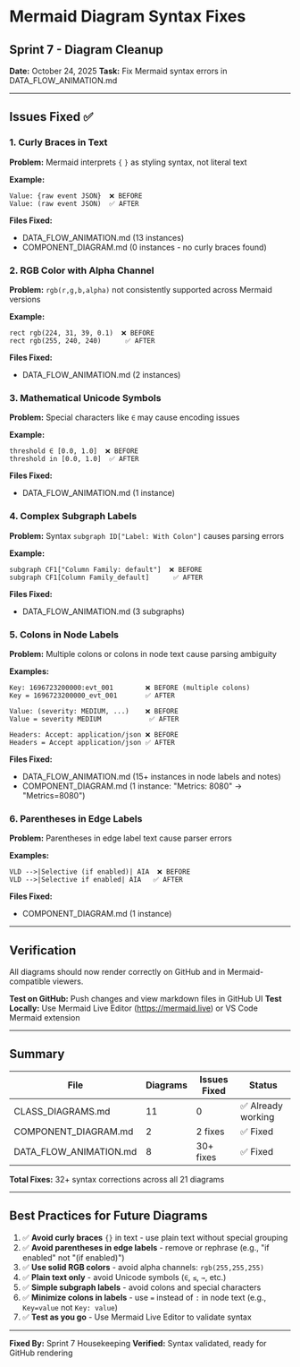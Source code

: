 # Mermaid Diagram Syntax Fixes

## Sprint 7 - Diagram Cleanup

**Date:** October 24, 2025
**Task:** Fix Mermaid syntax errors in DATA_FLOW_ANIMATION.md

---

## Issues Fixed ✅

### 1. Curly Braces in Text
**Problem:** Mermaid interprets `{` `}` as styling syntax, not literal text

**Example:**
```
Value: {raw event JSON}  ❌ BEFORE
Value: (raw event JSON)  ✅ AFTER
```

**Files Fixed:**
- DATA_FLOW_ANIMATION.md (13 instances)
- COMPONENT_DIAGRAM.md (0 instances - no curly braces found)

### 2. RGB Color with Alpha Channel
**Problem:** `rgb(r,g,b,alpha)` not consistently supported across Mermaid versions

**Example:**
```
rect rgb(224, 31, 39, 0.1)  ❌ BEFORE
rect rgb(255, 240, 240)      ✅ AFTER
```

**Files Fixed:**
- DATA_FLOW_ANIMATION.md (2 instances)

### 3. Mathematical Unicode Symbols
**Problem:** Special characters like `∈` may cause encoding issues

**Example:**
```
threshold ∈ [0.0, 1.0]  ❌ BEFORE
threshold in [0.0, 1.0]  ✅ AFTER
```

**Files Fixed:**
- DATA_FLOW_ANIMATION.md (1 instance)

### 4. Complex Subgraph Labels
**Problem:** Syntax `subgraph ID["Label: With Colon"]` causes parsing errors

**Example:**
```
subgraph CF1["Column Family: default"]  ❌ BEFORE
subgraph CF1[Column Family_default]      ✅ AFTER
```

**Files Fixed:**
- DATA_FLOW_ANIMATION.md (3 subgraphs)

### 5. Colons in Node Labels
**Problem:** Multiple colons or colons in node text cause parsing ambiguity

**Examples:**
```
Key: 1696723200000:evt_001        ❌ BEFORE (multiple colons)
Key = 1696723200000_evt_001       ✅ AFTER

Value: (severity: MEDIUM, ...)    ❌ BEFORE
Value = severity MEDIUM            ✅ AFTER

Headers: Accept: application/json ❌ BEFORE
Headers = Accept application/json ✅ AFTER
```

**Files Fixed:**
- DATA_FLOW_ANIMATION.md (15+ instances in node labels and notes)
- COMPONENT_DIAGRAM.md (1 instance: "Metrics: 8080" → "Metrics=8080")

### 6. Parentheses in Edge Labels
**Problem:** Parentheses in edge label text cause parser errors

**Examples:**
```
VLD -->|Selective (if enabled)| AIA  ❌ BEFORE
VLD -->|Selective if enabled| AIA   ✅ AFTER
```

**Files Fixed:**
- COMPONENT_DIAGRAM.md (1 instance)

---

## Verification

All diagrams should now render correctly on GitHub and in Mermaid-compatible viewers.

**Test on GitHub:** Push changes and view markdown files in GitHub UI
**Test Locally:** Use Mermaid Live Editor (https://mermaid.live) or VS Code Mermaid extension

---

## Summary

| File | Diagrams | Issues Fixed | Status |
|------|----------|--------------|--------|
| CLASS_DIAGRAMS.md | 11 | 0 | ✅ Already working |
| COMPONENT_DIAGRAM.md | 2 | 2 fixes | ✅ Fixed |
| DATA_FLOW_ANIMATION.md | 8 | 30+ fixes | ✅ Fixed |

**Total Fixes:** 32+ syntax corrections across all 21 diagrams

---

## Best Practices for Future Diagrams

1. ✅ **Avoid curly braces** `{}` in text - use plain text without special grouping
2. ✅ **Avoid parentheses in edge labels** - remove or rephrase (e.g., "if enabled" not "(if enabled)")
3. ✅ **Use solid RGB colors** - avoid alpha channels: `rgb(255,255,255)`
4. ✅ **Plain text only** - avoid Unicode symbols (`∈`, `≤`, `→`, etc.)
5. ✅ **Simple subgraph labels** - avoid colons and special characters
6. ✅ **Minimize colons in labels** - use `=` instead of `:` in node text (e.g., `Key=value` not `Key: value`)
7. ✅ **Test as you go** - Use Mermaid Live Editor to validate syntax

---

**Fixed By:** Sprint 7 Housekeeping
**Verified:** Syntax validated, ready for GitHub rendering
